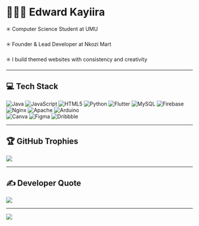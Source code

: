 # 👨🏾‍💻 Edward Kayiira

✳️ Computer Science Student at UMU <br/>  
✳️ Founder & Lead Developer at Nkozi Mart <br/>  
✳️ I build themed websites with consistency and creativity  

---

## 💻 Tech Stack
![Java](https://img.shields.io/badge/java-%23ED8B00.svg?style=for-the-badge&logo=openjdk&logoColor=white) 
![JavaScript](https://img.shields.io/badge/javascript-%23323330.svg?style=for-the-badge&logo=javascript&logoColor=%23F7DF1E) 
![HTML5](https://img.shields.io/badge/html5-%23E34F26.svg?style=for-the-badge&logo=html5&logoColor=white) 
![Python](https://img.shields.io/badge/python-3670A0?style=for-the-badge&logo=python&logoColor=ffdd54) 
![Flutter](https://img.shields.io/badge/Flutter-%2302569B.svg?style=for-the-badge&logo=Flutter&logoColor=white) 
![MySQL](https://img.shields.io/badge/mysql-4479A1.svg?style=for-the-badge&logo=mysql&logoColor=white) 
![Firebase](https://img.shields.io/badge/firebase-a08021?style=for-the-badge&logo=firebase&logoColor=ffcd34) 
![Nginx](https://img.shields.io/badge/nginx-%23009639.svg?style=for-the-badge&logo=nginx&logoColor=white) 
![Apache](https://img.shields.io/badge/apache-%23D42029.svg?style=for-the-badge&logo=apache&logoColor=white) 
![Arduino](https://img.shields.io/badge/-Arduino-00979D?style=for-the-badge&logo=Arduino&logoColor=white)  
![Canva](https://img.shields.io/badge/Canva-%2300C4CC.svg?style=for-the-badge&logo=Canva&logoColor=white) 
![Figma](https://img.shields.io/badge/figma-%23F24E1E.svg?style=for-the-badge&logo=figma&logoColor=white) 
![Dribbble](https://img.shields.io/badge/Dribbble-EA4C89?style=for-the-badge&logo=dribbble&logoColor=white)

---

## 🏆 GitHub Trophies
![](https://github-profile-trophy.vercel.app/?username=Edward-Kayiira&theme=merko&no-frame=false&no-bg=true&margin-w=4)

---

## ✍️ Developer Quote
![](https://quotes-github-readme.vercel.app/api?type=horizontal&theme=radical)

---

[![](https://visitcount.itsvg.in/api?id=Edward-Kayiira&icon=1&color=6)](https://visitcount.itsvg.in)

